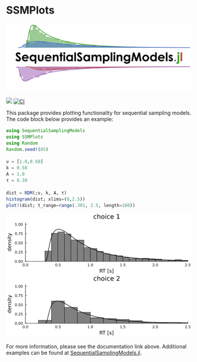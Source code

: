 # SSMPlots
[![](docs/logo/logo.png)](https://itsdfish.github.io/SSMPlots.jl/dev/)

[![](https://img.shields.io/badge/docs-latest-blue.svg)](https://itsdfish.github.io/SSMPlots.jl/dev/) [![CI](https://github.com/itsdfish/SSMPlots.jl/actions/workflows/CI.yml/badge.svg)](https://github.com/itsdfish/SSMPlots.jl/actions/workflows/CI.yml)


This package provides plotting functionality for sequential sampling models. The code block below provides an example:

```julia 
using SequentialSamplingModels
using SSMPlots
using Random 
Random.seed!(85)

ν = [1.0,0.50]
k = 0.50
A = 1.0
τ = 0.30

dist = RDM(;ν, k, A, τ)
histogram(dist; xlims=(0,2.5))
plot!(dist; t_range=range(.301, 2.5, length=100))
```
<img src="resources/example.png" />

For more information, please see the documentation link above. Additional examples can be found at [SequentialSamplingModels.jl](https://itsdfish.github.io/SequentialSamplingModels.jl/dev/).